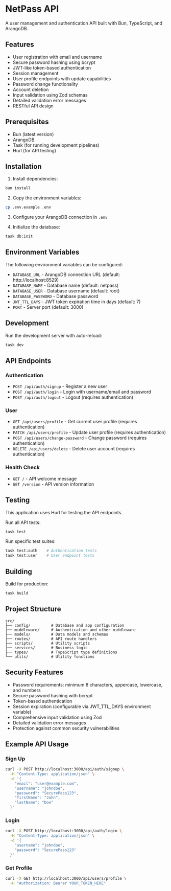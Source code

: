 # NetPass API

A user management and authentication API built with Bun, TypeScript, and ArangoDB.

## Features

- User registration with email and username
- Secure password hashing using bcrypt
- JWT-like token-based authentication
- Session management
- User profile endpoints with update capabilities
- Password change functionality
- Account deletion
- Input validation using Zod schemas
- Detailed validation error messages
- RESTful API design

## Prerequisites

- Bun (latest version)
- ArangoDB
- Task (for running development pipelines)
- Hurl (for API testing)

## Installation

1. Install dependencies:
```bash
bun install
```

2. Copy the environment variables:
```bash
cp .env.example .env
```

3. Configure your ArangoDB connection in `.env`

4. Initialize the database:
```bash
task db:init
```

## Environment Variables

The following environment variables can be configured:

- `DATABASE_URL` - ArangoDB connection URL (default: http://localhost:8529)
- `DATABASE_NAME` - Database name (default: netpass)
- `DATABASE_USER` - Database username (default: root)
- `DATABASE_PASSWORD` - Database password
- `JWT_TTL_DAYS` - JWT token expiration time in days (default: 7)
- `PORT` - Server port (default: 3000)

## Development

Run the development server with auto-reload:
```bash
task dev
```

## API Endpoints

### Authentication

- `POST /api/auth/signup` - Register a new user
- `POST /api/auth/login` - Login with username/email and password
- `POST /api/auth/logout` - Logout (requires authentication)

### User

- `GET /api/users/profile` - Get current user profile (requires authentication)
- `PATCH /api/users/profile` - Update user profile (requires authentication)
- `POST /api/users/change-password` - Change password (requires authentication)
- `DELETE /api/users/delete` - Delete user account (requires authentication)

### Health Check

- `GET /` - API welcome message
- `GET /version` - API version information

## Testing

This application uses Hurl for testing the API endpoints.

Run all API tests:
```bash
task test
```

Run specific test suites:
```bash
task test:auth    # Authentication tests
task test:user    # User endpoint tests
```

## Building

Build for production:
```bash
task build
```

## Project Structure

```
src/
├── config/         # Database and app configuration
├── middleware/     # Authentication and other middleware
├── models/         # Data models and schemas
├── routes/         # API route handlers
├── scripts/        # Utility scripts
├── services/       # Business logic
├── types/          # TypeScript type definitions
└── utils/          # Utility functions
```

## Security Features

- Password requirements: minimum 8 characters, uppercase, lowercase, and numbers
- Secure password hashing with bcrypt
- Token-based authentication
- Session expiration (configurable via JWT_TTL_DAYS environment variable)
- Comprehensive input validation using Zod
- Detailed validation error messages
- Protection against common security vulnerabilities

## Example API Usage

### Sign Up
```bash
curl -X POST http://localhost:3000/api/auth/signup \
  -H "Content-Type: application/json" \
  -d '{
    "email": "user@example.com",
    "username": "johndoe",
    "password": "SecurePass123",
    "firstName": "John",
    "lastName": "Doe"
  }'
```

### Login
```bash
curl -X POST http://localhost:3000/api/auth/login \
  -H "Content-Type: application/json" \
  -d '{
    "username": "johndoe",
    "password": "SecurePass123"
  }'
```

### Get Profile
```bash
curl -X GET http://localhost:3000/api/users/profile \
  -H "Authorization: Bearer YOUR_TOKEN_HERE"
```